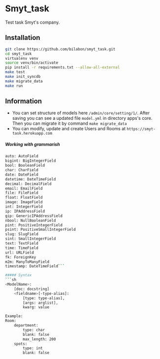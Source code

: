 Smyt_task
=========

Test task Smyt's company.

Installation
--------------
```sh
git clone https://github.com/bilabon/smyt_task.git
cd smyt_task
virtualenv venv
source venv/bin/activate
pip install -r requirements.txt --allow-all-external
make test
make init_syncdb
make migrate_data
make run
```

Information
--------------
 - You can set structure of models here `/admin/core/setting/1/`. After saving you can see a updated file `model.yml` in directory apps's core. Then you can migrate it by command `make migrate_data`
 - You can modify, update and create Users and Rooms at `https://smyt-task.herokuapp.com`

##### Working with grammarish
```sh
auto: AutoField
bigint: BigIntegerField
bool: BooleanField
char: CharField
date: DateField
datetime: DateTimeField
decimal: DecimalField
email: EmailField
file: FileField
float: FloatField
image: ImageField
int: IntegerField
ip: IPAddressField
gip: GenericIPAddressField
nbool: NullBooleanField
pint: PositiveIntegerField
psint: PositiveSmallIntegerField
slug: SlugField
sint: SmallIntegerField
text: TextField
time: TimeField
url: URLField
fk: ForeignKey
m2m: ManyToManyField
timestamp: DateTimeField```

##### Syntax
```sh
<ModelName>:
    [doc: docstring]
    <fieldname>[-type-alias]:
        [type: type-alias],
        [args: arglist],
        kwarg: value

Example:
Room:
    department:
        type: char
        blank: false
        max_length: 200
    spots:
        type: int
        blank: false
```

